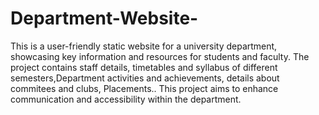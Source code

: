 # Department-Website-
This is a user-friendly static website for a university department, showcasing key information and resources for students and faculty. The project contains staff details, timetables and syllabus of different semesters,Department activities and achievements, details about commitees and clubs, Placements.. This project aims to enhance communication and accessibility within the department.

